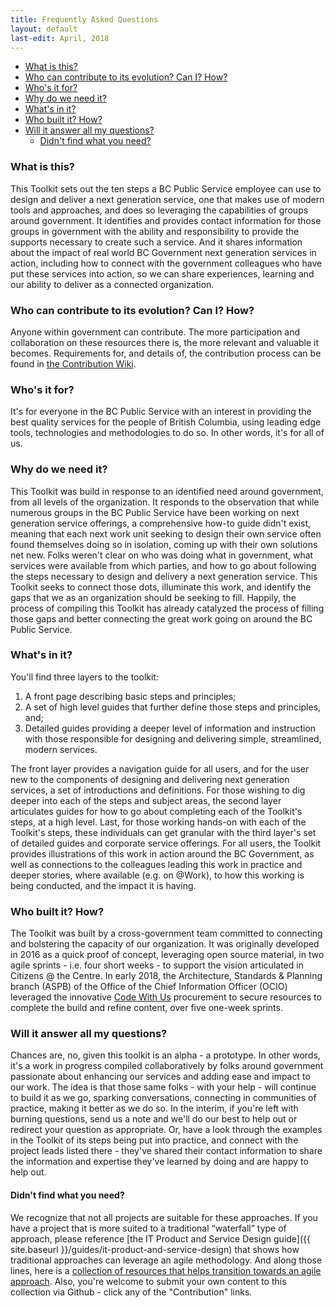 ```yaml
---
title: Frequently Asked Questions
layout: default
last-edit: April, 2018
---
```


<!-- TOC -->

* [What is this?](#what-is-this)
* [Who can contribute to its evolution? Can I? How?](#who-can-contribute-to-its-evolution-can-i-how)
* [Who's it for?](#whos-it-for)
* [Why do we need it?](#why-do-we-need-it)
* [What's in it?](#whats-in-it)
* [Who built it? How?](#who-built-it-how)
* [Will it answer all my questions?](#will-it-answer-all-my-questions)
  * [Didn't find what you need?](#didnt-find-what-you-need)

<!-- /TOC -->

### What is this?

This Toolkit sets out the ten steps a BC Public Service employee can use to design and deliver a next generation service, one that makes use of modern tools and approaches, and does so leveraging the capabilities of groups around government. It identifies and provides contact information for those groups in government with the ability and responsibility to provide the supports necessary to create such a service. And it shares information about the impact of real world BC Government next generation services in action, including how to connect with the government colleagues who have put these services into action, so we can share experiences, learning and our ability to deliver as a connected organization.

### Who can contribute to its evolution? Can I? How?

Anyone within government can contribute. The more participation and collaboration on these resources there is, the more relevant and valuable it becomes. Requirements for, and details of, the contribution process can be found in [the Contribution Wiki](https://github.com/bcgov/digital-toolkit/wiki).

### Who's it for?

It's for everyone in the BC Public Service with an interest in providing the best quality services for the people of British Columbia, using leading edge tools, technologies and methodologies to do so. In other words, it's for all of us.

### Why do we need it?

This Toolkit was build in response to an identified need around government, from all levels of the organization. It responds to the observation that while numerous groups in the BC Public Service have been working on next generation service offerings, a comprehensive how-to guide didn't exist, meaning that each next work unit seeking to design their own service often found themselves doing so in isolation, coming up with their own solutions net new. Folks weren't clear on who was doing what in government, what services were available from which parties, and how to go about following the steps necessary to design and delivery a next generation service. This Toolkit seeks to connect those dots, illuminate this work, and identify the gaps that we as an organization should be seeking to fill. Happily, the process of compiling this Toolkit has already catalyzed the process of filling those gaps and better connecting the great work going on around the BC Public Service.

### What's in it?

You'll find three layers to the toolkit:

1.  A front page describing basic steps and principles;
1.  A set of high level guides that further define those steps and principles, and;
1.  Detailed guides providing a deeper level of information and instruction with those responsible for designing and delivering simple, streamlined, modern services.

The front layer provides a navigation guide for all users, and for the user new to the components of designing and delivering next generation services, a set of introductions and definitions. For those wishing to dig deeper into each of the steps and subject areas, the second layer articulates guides for how to go about completing each of the Toolkit's steps, at a high level. Last, for those working hands-on with each of the Toolkit's steps, these individuals can get granular with the third layer's set of detailed guides and corporate service offerings. For all users, the Toolkit provides illustrations of this work in action around the BC Government, as well as connections to the colleagues leading this work in practice and deeper stories, where available (e.g. on @Work), to how this working is being conducted, and the impact it is having.

### Who built it? How?

The Toolkit was built by a cross-government team committed to connecting and bolstering the capacity of our organization. It was originally developed in 2016 as a quick proof of concept, leveraging open source material, in two agile sprints - i.e. four short weeks - to support the vision articulated in Citizens @ the Centre.  In early 2018, the Architecture, Standards & Planning branch (ASPB) of the Office of the Chief Information Officer (OCIO) leveraged the innovative [Code With Us](https://bcdevexchange.org/codewithus) procurement to secure resources to complete the build and refine content, over five one-week sprints.

### Will it answer all my questions?

Chances are, no, given this toolkit is an alpha - a prototype. In other words, it's a work in progress compiled collaboratively by folks around government passionate about enhancing our services and adding ease and impact to our work. The idea is that those same folks - with your help - will continue to build it as we go, sparking conversations, connecting in communities of practice, making it better as we do so. In the interim, if you're left with burning questions, send us a note and we'll do our best to help out or redirect your question as appropriate. Or, have a look through the examples in the Toolkit of its steps being put into practice, and connect with the project leads listed there - they've shared their contact information to share the information and expertise they've learned by doing and are happy to help out.

#### Didn't find what you need?

We recognize that not all projects are suitable for these approaches. If you have a project that is more suited to a traditional “waterfall” type of approach, please reference [the IT Product and Service Design guide]({{ site.baseurl }}/guides/it-product-and-service-design) that shows how traditional approaches can leverage an agile methodology. And along those lines, here is a [collection of resources that helps transition towards an agile approach](https://github.com/bcgov/agile-sdlc/wiki).  Also, you're welcome to submit your own content to this collection via Github - click any of the "Contribution" links.
